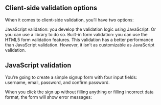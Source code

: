 ## Client-side validation options
When it comes to client-side validation, you’ll have two options:

JavaScript validation: you develop the validation logic using JavaScript. Or you can use a library to do so.
Built-in form validation: you can use the HTML5 form validation features. This validation has a better performance than JavaScript validation. However, it isn’t as customizable as JavaScript validation.

## JavaScript validation

You’re going to create a simple signup form with four input fields: username, email, password, and confirm password.

When you click the sign up without filling anything or filling incorrect data format, the form will show error messages:
